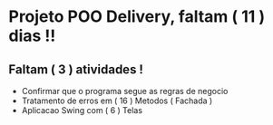 # Projeto POO Delivery, faltam ( 11 ) dias !!

<h2>Faltam ( 3 ) atividades !</h2>

- Confirmar que o programa segue as regras de negocio 
- Tratamento de erros em ( 16 ) Metodos ( Fachada )
- Aplicacao Swing com ( 6 ) Telas


